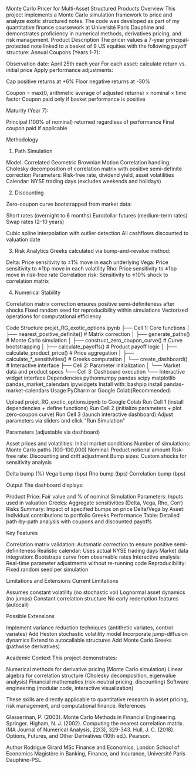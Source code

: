 Monte Carlo Pricer for Multi-Asset Structured Products
Overview
This project implements a Monte Carlo simulation framework to price and analyze exotic structured notes. The code was developed as part of my quantitative finance coursework at Université Paris Dauphine and demonstrates proficiency in numerical methods, derivatives pricing, and risk management.
Product Description
The pricer values a 7-year principal-protected note linked to a basket of 9 US equities with the following payoff structure:
Annual Coupons (Years 1-7):

Observation date: April 25th each year
For each asset: calculate return vs. initial price
Apply performance adjustments:

Cap positive returns at +6%
Floor negative returns at -30%


Coupon = max(0, arithmetic average of adjusted returns) × nominal × time factor
Coupon paid only if basket performance is positive

Maturity (Year 7):

Principal (100% of nominal) returned regardless of performance
Final coupon paid if applicable

Methodology
1. Path Simulation

Model: Correlated Geometric Brownian Motion
Correlation handling: Cholesky decomposition of correlation matrix with positive semi-definite correction
Parameters: Risk-free rate, dividend yield, asset volatilities
Calendar: NYSE trading days (excludes weekends and holidays)

2. Discounting

Zero-coupon curve bootstrapped from market data:

Short rates (overnight to 6 months)
Eurodollar futures (medium-term rates)
Swap rates (2-10 years)


Cubic spline interpolation with outlier detection
All cashflows discounted to valuation date

3. Risk Analytics
Greeks calculated via bump-and-revalue method:

Delta: Price sensitivity to ±1% move in each underlying
Vega: Price sensitivity to ±1bp move in each volatility
Rho: Price sensitivity to ±1bp move in risk-free rate
Correlation risk: Sensitivity to ±10% shock to correlation matrix

4. Numerical Stability

Correlation matrix correction ensures positive semi-definiteness after shocks
Fixed random seed for reproducibility within simulations
Vectorized operations for computational efficiency

Code Structure
projet_RG_exotic_options.ipynb
├── Cell 1: Core functions
│   ├── nearest_positive_definite()      # Matrix correction
│   ├── generate_paths()                 # Monte Carlo simulation
│   ├── construct_zero_coupon_curve()    # Curve bootstrapping
│   ├── calculate_payoffs()              # Product payoff logic
│   ├── calculate_product_price()        # Price aggregation
│   ├── calculate_*_sensitivities()      # Greeks computation
│   └── create_dashboard()               # Interactive interface
├── Cell 2: Parameter initialization
│   └── Market data and product specs
└── Cell 3: Dashboard execution
    └── Interactive widget interface
Dependencies
pythonnumpy
pandas
scipy
matplotlib
pandas_market_calendars
ipywidgets
Install with:
bashpip install pandas-market-calendars
Usage
PyCharm or Google Colab(Recommended) 

Upload projet_RG_exotic_options.ipynb to Google Colab
Run Cell 1 (install dependencies + define functions)
Run Cell 2 (initialize parameters + plot zero-coupon curve)
Run Cell 3 (launch interactive dashboard)
Adjust parameters via sliders and click "Run Simulation"

Parameters (adjustable via dashboard)

Asset prices and volatilities: Initial market conditions
Number of simulations: Monte Carlo paths (100-100,000)
Nominal: Product notional amount
Risk-free rate: Discounting and drift adjustment
Bump sizes: Custom shocks for sensitivity analysis

Delta bump (%)
Vega bump (bps)
Rho bump (bps)
Correlation bump (bps)



Output
The dashboard displays:

Product Price: Fair value and % of nominal
Simulation Parameters: Inputs used in valuation
Greeks: Aggregate sensitivities (Delta, Vega, Rho, Corr)
Risks Summary: Impact of specified bumps on price
Delta/Vega by Asset: Individual contributions to portfolio Greeks
Performance Table: Detailed path-by-path analysis with coupons and discounted payoffs

Key Features

Correlation matrix validation: Automatic correction to ensure positive semi-definiteness
Realistic calendar: Uses actual NYSE trading days
Market data integration: Bootstraps curve from observable rates
Interactive analysis: Real-time parameter adjustments without re-running code
Reproducibility: Fixed random seed per simulation

Limitations and Extensions
Current Limitations

Assumes constant volatility (no stochastic vol)
Lognormal asset dynamics (no jumps)
Constant correlation structure
No early redemption features (autocall)

Possible Extensions

Implement variance reduction techniques (antithetic variates, control variates)
Add Heston stochastic volatility model
Incorporate jump-diffusion dynamics
Extend to autocallable structures
Add Monte Carlo Greeks (pathwise derivatives)

Academic Context
This project demonstrates:

Numerical methods for derivative pricing (Monte Carlo simulation)
Linear algebra for correlation structure (Cholesky decomposition, eigenvalue analysis)
Financial mathematics (risk-neutral pricing, discounting)
Software engineering (modular code, interactive visualization)

These skills are directly applicable to quantitative research in asset pricing, risk management, and computational finance.
References

Glasserman, P. (2003). Monte Carlo Methods in Financial Engineering. Springer.
Higham, N. J. (2002). Computing the nearest correlation matrix. IMA Journal of Numerical Analysis, 22(3), 329-343.
Hull, J. C. (2018). Options, Futures, and Other Derivatives (10th ed.). Pearson.

Author
Rodrigue Girard
MSc Finance and Economics, London School of Economics
Magistère in Banking, Finance, and Insurance, Université Paris Dauphine-PSL
